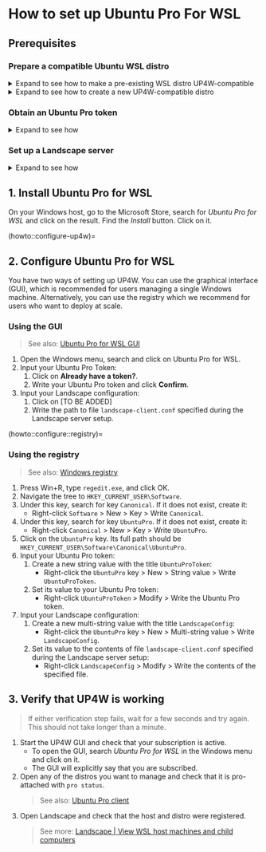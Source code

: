 # How to set up Ubuntu Pro For WSL

## Prerequisites
### Prepare a compatible Ubuntu WSL distro

<details><summary> Expand to see how to make a pre-existing WSL distro UP4W-compatible </summary>

> Note: You can make more than one distro compatible, and UP4W will manage all of them.
1.	Check the version of your distro with `cat /etc/os-release`.
	- If the `NAME` is not `Ubuntu`, the distro cannot be made compatible. You'll need to create a new one.
	- If the `VERSION_ID` is not `24.04`, the distro cannot be made compatible. You'll need to create a new one.
	<!-- Once Noble is released, there will also be the option to upgrade the distro -->

2.	Check if package `wsl-pro-service` is installed by running this command in your distro:
	```bash
	pkg -s wsl-pro-service | grep Status
	```

	- If the output says `Status: install ok installed`: Congratulations, your WSL instance is already compatible with UP4W.
	- Otherwise: Install it by running: `sudo apt update && sudo apt install -y wsl-pro-service`
</details>

<details><summary> Expand to see how to create a new UP4W-compatible distro </summary>

1.	Verify that you have WSL installed: In your Windows terminal, run `wsl --version` and see that there is no error. Otherwise, install it with `wsl --install`.
2.	Ensure that you don't have an _Ubuntu (Preview)_ distro registered by running `wsl --list --quiet` on your Windows terminal.
	- If the output contains _Ubuntu-Preview_, you already have an instance of Ubuntu (Preview).
		- You can make it compatible with UP4W
 		- You can remove it and continue installing a new instance.
			- To **irreversibly** remove the distro, run: `wsl --unregister Ubuntu-Preview`.
3.	Ensure that you have the latest _Ubuntu (Preview)_ app installed:
On your Windows host, go to the Microsoft Store, search for _Ubuntu (Preview)_, click on the result and look at the options:
	- If you see a button `Install`, click it.
	- If you see a button `Update`, click it.

	On the same Microsoft Store page, there should be an `Open` button. Click it. _Ubuntu (Preview)_ will start and guide you through the installation steps.
</details>


### Obtain an Ubuntu Pro token

<details><summary> Expand to see how </summary>

Get the Ubuntu Pro token associated with your subscription (it's free for up to 5 machines).
> See more: [Ubuntu Pro dashboard](https://ubuntu.com/pro)

</details>

### Set up a Landscape server

<details><summary> Expand to see how </summary>

1. Set up an Ubuntu WSL to act as the server:
	> Note: you can skip step 1 if you already have a Landscape Beta server running.

	> Note: The usual setup calls for the Landscape server to run on another machine (a server). For demonstration purposes, we explain how to set up a Landscape server in one of your WSL distros.

   1. Install a new Ubuntu WSL distro
	```shell
	wsl --install Ubuntu-22.04
   	```
   2. Find out the Windows host IP: In the WSL distro named _Ubuntu-22.04_, run:
      ```bash
	  wslinfo --networking-mode
	  ```
        - If it says `mirrored`, the relevant IP is `127.0.0.1`. Take note of this address.
        - Otherwise, open file `/etc/resolv.conf` in the WSL instance named _Ubuntu-22.04_. Find the line starting with `nameserver` followed by an IP address.
           - If the IP address does not start with `127`, take note of this address.
           - Otherwise, run the command `ip route | grep ^default` and take note of the IP address that is printed.
   3. Set up a Landscape Beta server. 
      1. Start a shell in your _Ubuntu-22.04_ distro.
      2. Install the Landscape (beta) following the steps in the Landscape Quickstart deployment with the following considerations:
         - Make sure you install the beta version.
         - Your FQDN is the address you took note of in the previous step.
   		> See more: [Landscape | Quickstart deployment](https://ubuntu.com/landscape/docs/quickstart-deployment)
   4. Take note of the following addresses:
      	- Hostagent API endpoint: `${WINDOWS_HOST_IP}:6554`
      	- Message API endpoint: `${WINDOWS_HOST_IP}/message-system`
      	- Ping API endpoint: `${WINDOWS_HOST_IP}/ping`
   5. Open a `Ubuntu-22.04` terminal and keep it open during the rest of the guide.
      	- This ensures this distro keeps running in the background. See also: [Microsoft's FAQ](https://learn.microsoft.com/en-us/windows/wsl/faq#can-i-use-wsl-for-production-scenarios--).
2. Store the following file somewhere in your Windows system. Name it `landscape-client.conf`. Replace the variables in the file with the relevant values for your server.
	```ini
	[host]
	url = ${HOSTAGENT_API_ENDPOINT}

	[client]
	url = ${MESSAGE_API_ENDPOINT}
	ping_url = ${PING_API_ENDPOINT}
	account_name = standalone
	```
	> See more: [UP4W Landscape config reference](ref::landscape-config).

</details>

## 1. Install Ubuntu Pro for WSL
On your Windows host, go to the Microsoft Store, search for _Ubuntu Pro for WSL_ and click on the result. Find the _Install_ button. Click on it.

(howto::configure-up4w)=

## 2. Configure Ubuntu Pro for WSL
You have two ways of setting up UP4W. You can use the graphical interface (GUI), which is recommended for users managing a single Windows machine. Alternatively, you can use the registry which we recommend for users who want to deploy at scale.

### Using the GUI
> See also: [Ubuntu Pro for WSL GUI](ref::up4w-gui)
1. Open the Windows menu, search and click on Ubuntu Pro for WSL.
2. Input your Ubuntu Pro Token:
	1. Click on **Already have a token?**.
	2. Write your Ubuntu Pro token and click **Confirm**.
3. Input your Landscape configuration:
	1. Click on [TO BE ADDED] <!--TODO: Landscape data input GUI is not implemented yet-->
	2. Write the path to file `landscape-client.conf` specified during the Landscape server setup.

(howto::configure::registry)=
### Using the registry
> See also: [Windows registry](windows-registry)
1. Press Win+R, type `regedit.exe`, and click OK.
2. Navigate the tree to `HKEY_CURRENT_USER\Software`.
3. Under this key, search for key `Canonical`. If it does not exist, create it:
	- Right-click `Software` > New > Key > Write `Canonical`.
4. Under this key, search for key `UbuntuPro`. If it does not exist, create it:
	- Right-click `Canonical` > New > Key > Write `UbuntuPro`.
5. Click on the `UbuntuPro` key. Its full path should be `HKEY_CURRENT_USER\Software\Canonical\UbuntuPro`.
6. Input your Ubuntu Pro token:
	1. Create a new string value with the title `UbuntuProToken`:
		- Right-click the `UbuntuPro` key > New > String value > Write `UbuntuProToken`.
	2. Set its value to your Ubuntu Pro token:
		- Right-click `UbuntuProToken` > Modify > Write the Ubuntu Pro token.
7. Input your Landscape configuration:
	1. Create a new multi-string value with the title `LandscapeConfig`:
		- Right-click the `UbuntuPro` key > New > Multi-string value > Write `LandscapeConfig`.
	2. Set its value to the contents of file `landscape-client.conf` specified during the Landscape server setup:
		- Right-click `LandscapeConfig` > Modify > Write the contents of the specified file.

## 3. Verify that UP4W is working
> If either verification step fails, wait for a few seconds and try again. This should not take longer than a minute.
1. Start the UP4W GUI and check that your subscription is active.
   - To open the GUI, search _Ubuntu Pro for WSL_ in the Windows menu and click on it.
   - The GUI will explicitly say that you are subscribed.
2. Open any of the distros you want to manage and check that it is pro-attached with `pro status`.
	> See also: [Ubuntu Pro client](ref::ubuntu-pro-client)
1. Open Landscape and check that the host and distro were registered.
	> See more: [Landscape | View WSL host machines and child computers](https://ubuntu.com/landscape/docs/perform-common-tasks-with-wsl-in-landscape/#heading--view-wsl-host-machines-and-child-computers)
